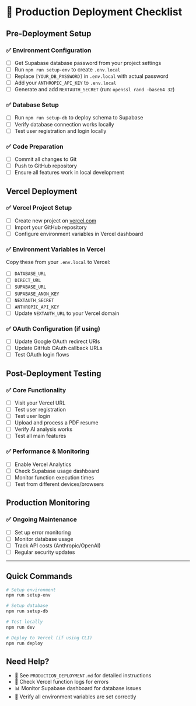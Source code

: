 # 🚀 Production Deployment Checklist

## Pre-Deployment Setup

### ✅ Environment Configuration
- [ ] Get Supabase database password from your project settings
- [ ] Run `npm run setup-env` to create `.env.local`
- [ ] Replace `[YOUR_DB_PASSWORD]` in `.env.local` with actual password
- [ ] Add your `ANTHROPIC_API_KEY` to `.env.local`
- [ ] Generate and add `NEXTAUTH_SECRET` (run: `openssl rand -base64 32`)

### ✅ Database Setup
- [ ] Run `npm run setup-db` to deploy schema to Supabase
- [ ] Verify database connection works locally
- [ ] Test user registration and login locally

### ✅ Code Preparation
- [ ] Commit all changes to Git
- [ ] Push to GitHub repository
- [ ] Ensure all features work in local development

## Vercel Deployment

### ✅ Vercel Project Setup
- [ ] Create new project on [vercel.com](https://vercel.com)
- [ ] Import your GitHub repository
- [ ] Configure environment variables in Vercel dashboard

### ✅ Environment Variables in Vercel
Copy these from your `.env.local` to Vercel:
- [ ] `DATABASE_URL`
- [ ] `DIRECT_URL`
- [ ] `SUPABASE_URL`
- [ ] `SUPABASE_ANON_KEY`
- [ ] `NEXTAUTH_SECRET`
- [ ] `ANTHROPIC_API_KEY`
- [ ] Update `NEXTAUTH_URL` to your Vercel domain

### ✅ OAuth Configuration (if using)
- [ ] Update Google OAuth redirect URIs
- [ ] Update GitHub OAuth callback URLs
- [ ] Test OAuth login flows

## Post-Deployment Testing

### ✅ Core Functionality
- [ ] Visit your Vercel URL
- [ ] Test user registration
- [ ] Test user login
- [ ] Upload and process a PDF resume
- [ ] Verify AI analysis works
- [ ] Test all main features

### ✅ Performance & Monitoring
- [ ] Enable Vercel Analytics
- [ ] Check Supabase usage dashboard
- [ ] Monitor function execution times
- [ ] Test from different devices/browsers

## Production Monitoring

### ✅ Ongoing Maintenance
- [ ] Set up error monitoring
- [ ] Monitor database usage
- [ ] Track API costs (Anthropic/OpenAI)
- [ ] Regular security updates

---

## Quick Commands

```bash
# Setup environment
npm run setup-env

# Setup database
npm run setup-db

# Test locally
npm run dev

# Deploy to Vercel (if using CLI)
npm run deploy
```

## Need Help?

- 📖 See `PRODUCTION_DEPLOYMENT.md` for detailed instructions
- 🐛 Check Vercel function logs for errors
- 📊 Monitor Supabase dashboard for database issues
- 🔑 Verify all environment variables are set correctly 